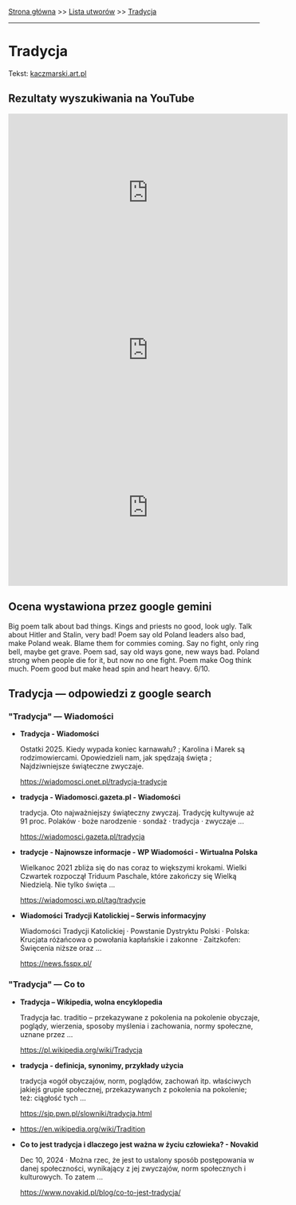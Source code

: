 [Strona główna](../index.md) >> [Lista utworów](../list.md) >> [Tradycja](597.md)

---

# Tradycja

Tekst: [kaczmarski.art.pl](https://www.kaczmarski.art.pl/tworczosc/wiersze/tradycja/)

## Rezultaty wyszukiwania na YouTube

<iframe width="560" height="315" src="https://www.youtube.com/embed/NhWArAKhDbI?si=IdontcarewhotheIRSsendsImnotpayingtaxes" title="YouTube video player" frameborder="0" allow="accelerometer; autoplay; clipboard-write; encrypted-media; gyroscope; picture-in-picture; web-share" referrerpolicy="strict-origin-when-cross-origin" allowfullscreen></iframe>

<iframe width="560" height="315" src="https://www.youtube.com/embed/DMrvS8trNsY?si=IdontcarewhotheIRSsendsImnotpayingtaxes" title="YouTube video player" frameborder="0" allow="accelerometer; autoplay; clipboard-write; encrypted-media; gyroscope; picture-in-picture; web-share" referrerpolicy="strict-origin-when-cross-origin" allowfullscreen></iframe>

<iframe width="560" height="315" src="https://www.youtube.com/embed/H9pqKFGYX7E?si=IdontcarewhotheIRSsendsImnotpayingtaxes" title="YouTube video player" frameborder="0" allow="accelerometer; autoplay; clipboard-write; encrypted-media; gyroscope; picture-in-picture; web-share" referrerpolicy="strict-origin-when-cross-origin" allowfullscreen></iframe>

## Ocena wystawiona przez google gemini

Big poem talk about bad things. Kings and priests no good, look ugly. Talk about Hitler and Stalin, very bad! Poem say old Poland leaders also bad, make Poland weak. Blame them for commies coming. Say no fight, only ring bell, maybe get grave. Poem sad, say old ways gone, new ways bad. Poland strong when people die for it, but now no one fight. Poem make Oog think much. Poem good but make head spin and heart heavy. 6/10.


## Tradycja — odpowiedzi z google search

### "Tradycja" — Wiadomości

- **Tradycja - Wiadomości**

    Ostatki 2025. Kiedy wypada koniec karnawału? ; Karolina i Marek są rodzimowiercami. Opowiedzieli nam, jak spędzają święta ; Najdziwniejsze świąteczne zwyczaje. 

   <https://wiadomosci.onet.pl/tradycja-tradycje>
- **tradycja - Wiadomosci.gazeta.pl - Wiadomości**

    tradycja. Oto najważniejszy świąteczny zwyczaj. Tradycję kultywuje aż 91 proc. Polaków · boże narodzenie · sondaż · tradycja · zwyczaje ... 

   <https://wiadomosci.gazeta.pl/tradycja>
- **tradycje - Najnowsze informacje - WP Wiadomości - Wirtualna Polska**

    Wielkanoc 2021 zbliża się do nas coraz to większymi krokami. Wielki Czwartek rozpoczął Triduum Paschale, które zakończy się Wielką Niedzielą. Nie tylko święta ... 

   <https://wiadomosci.wp.pl/tag/tradycje>
- **Wiadomości Tradycji Katolickiej – Serwis informacyjny**

    Wiadomości Tradycji Katolickiej · Powstanie Dystryktu Polski · Polska: Krucjata różańcowa o powołania kapłańskie i zakonne · Zaitzkofen: Święcenia niższe oraz ... 

   <https://news.fsspx.pl/>

### "Tradycja" — Co to

- **Tradycja – Wikipedia, wolna encyklopedia**

    Tradycja łac. traditio – przekazywane z pokolenia na pokolenie obyczaje, poglądy, wierzenia, sposoby myślenia i zachowania, normy społeczne, uznane przez ... 

   <https://pl.wikipedia.org/wiki/Tradycja>
- **tradycja - definicja, synonimy, przykłady użycia**

    tradycja «ogół obyczajów, norm, poglądów, zachowań itp. właściwych jakiejś grupie społecznej, przekazywanych z pokolenia na pokolenie; też: ciągłość tych ... 

   <https://sjp.pwn.pl/slowniki/tradycja.html>
- <https://en.wikipedia.org/wiki/Tradition>
- **Co to jest tradycja i dlaczego jest ważna w życiu człowieka? - Novakid**

    Dec 10, 2024  ·  Można rzec, że jest to ustalony sposób postępowania w danej społeczności, wynikający z jej zwyczajów, norm społecznych i kulturowych. To zatem ... 

   <https://www.novakid.pl/blog/co-to-jest-tradycja/>

